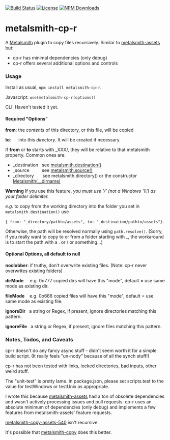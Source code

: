 [![Build Status](https://secure.travis-ci.org/MorganConrad/metalsmith-cp-r.png)](http://travis-ci.org/MorganConrad/metalsmith-cp-r)
[![License](http://img.shields.io/badge/license-MIT-A31F34.svg)](https://github.com/MorganConrad/metalsmith-cp-r)
[![NPM Downloads](http://img.shields.io/npm/dm/metalsmith-cp-r.svg)](https://www.npmjs.org/package/metalsmith-cp-r)

# metalsmith-cp-r
A [Metalsmith](http://www.metalsmith.io/) plugin to copy files recursively.  Similar to [metalsmith-assets](https://www.npmjs.com/package/metalsmith-assets) but:
 * cp-r has minimal dependencies (only debug)
 * cp-r offers several additional options and controls

### Usage

Install as usual,  `npm install metalsmith-cp-r`.

Javascript:  `use(metalsmith-cp-r(options))`

CLI: Haven't tested it yet.

#### Required "Options"

**from**: the _contents_ of this directory, or this file, will be copied

**to**: &nbsp;&nbsp;&nbsp;&nbsp; into this _directory_.  It will be created if necessary.

If **from** or **to** starts with _XXX/, they will be relative to that metalsmith property.  Common ones are:

 - _destination&nbsp;&nbsp;&nbsp;see [metalsmith.destination()](https://github.com/metalsmith/metalsmith#destinationpath)
 - _source &nbsp;&nbsp;&nbsp;&nbsp;&nbsp;&nbsp;&nbsp;&nbsp;&nbsp;see [metalsmith.source()](https://github.com/metalsmith/metalsmith#sourcepath)
 - _directory &nbsp;&nbsp;&nbsp;&nbsp;&nbsp;&nbsp;see metalsmith.directory() or the constructor [Metalsmith(__dirname)](https://github.com/metalsmith/metalsmith#new-metalsmithdir)

**Warning** If you use this feature, _you must use '/' (not a Windows '\\\\') as your folder delimiter._

_e.g._ to copy from the working directory into the folder you set in `metalsmith.destination()` use

`{ from: "_directory/pathto/assets", to: "_destination/pathto/assets"}`.

Otherwise, the path will be resolved normally using `path.resolve()`.  (Sorry, if you really want to copy to or from a folder starting with _, the workaround is to start the path with a . or / or something...)


#### Optional Options, all default to null

**noclobber**:  if truthy, don't overwrite existing files.  (Note:  cp-r never overwrites existing folders)

**dirMode**&nbsp;&nbsp;&nbsp;&nbsp;     e.g. 0o777 copied dirs will have this "mode",  default = use same mode as existing dir.

**fileMode**&nbsp;&nbsp;&nbsp;    e.g. 0o666 copied files will have this "mode", default = use same mode as existing file.

**ignoreDir**&nbsp;&nbsp;   a string or Regex, if present, ignore directories matching this pattern.

**ignoreFile**&nbsp;&nbsp;  a string or Regex, if present, ignore files matching this pattern.


### Notes, Todos, and Caveats

cp-r doesn't do any fancy async stuff - didn't seem worth it for a simple build script.  (It really feels "un-nody" because of all the synch stuff!)

cp-r has not been tested with links, locked directories, bad inputs, other weird stuff.

The "unit-test" is pretty lame.  In package.json, please set scripts.test to the value for testWindows or testUnix as appropriate.

I wrote this because [metalsmith-assets](https://www.npmjs.com/package/metalsmith-assets) had a ton of obsolete dependencies and wasn't actively processing issues and pull requests.  cp-r uses an absolute minimum of dependencies (only debug) and implements a few features from metalsmith-assets' feature requests.

[metalsmith-copy-assets-540](https://www.npmjs.com/package/metalsmith-copy-assets-540) isn't recursive.

It's possible that [metalsmith-copy](https://github.com/mattwidmann/metalsmith-copy) does this better.
